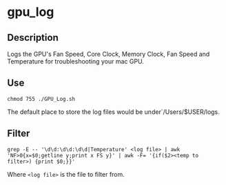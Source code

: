 # gpu_log
## Description 
Logs the GPU's Fan Speed, Core Clock, Memory Clock, Fan Speed and Temperature for troubleshooting your mac GPU.
## Use 
```
chmod 755 ./GPU_Log.sh
```
The default place to store the log files would be under`/Users/$USER/logs.
## Filter
``` shell
grep -E -- '\d\d:\d\d:\d\d|Temperature' <log file> | awk 'NF>0{x=$0;getline y;print x FS y}' | awk -F= '{if($2><temp to filter>) {print $0;}}'
```
Where `<log file>` is the file to filter from.

